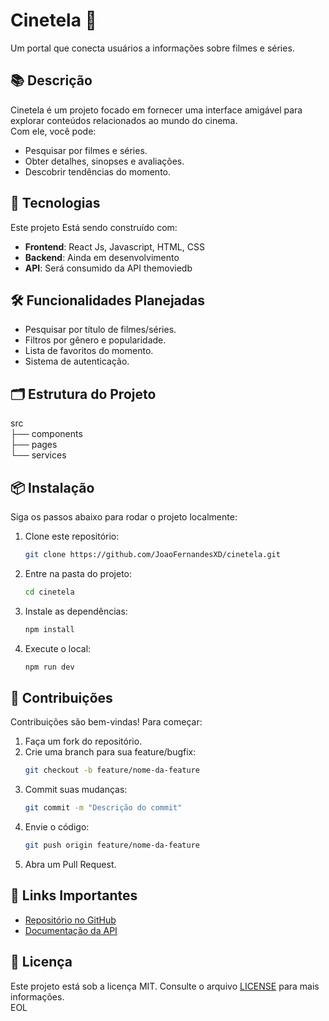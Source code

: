 # Cinetela 🎥  
Um portal que conecta usuários a informações sobre filmes e séries.  

## 📚 Descrição  
Cinetela é um projeto focado em fornecer uma interface amigável para explorar conteúdos relacionados ao mundo do cinema.  
Com ele, você pode:  
- Pesquisar por filmes e séries.  
- Obter detalhes, sinopses e avaliações.  
- Descobrir tendências do momento.  

## 🚀 Tecnologias  
Este projeto Está sendo construído com:  
- **Frontend**: React Js, Javascript, HTML, CSS 
- **Backend**: Ainda em desenvolvimento
- **API**: Será consumido da API themoviedb

## 🛠️ Funcionalidades Planejadas  
- Pesquisar por título de filmes/séries.  
- Filtros por gênero e popularidade.  
- Lista de favoritos do momento.  
- Sistema de autenticação.  

## 🗂️ Estrutura do Projeto  

src  
├── components  
├── pages  
└── services  


## 📦 Instalação  
Siga os passos abaixo para rodar o projeto localmente:  
1. Clone este repositório:  
   ```bash
   git clone https://github.com/JoaoFernandesXD/cinetela.git
   ```  
2. Entre na pasta do projeto:  
   ```bash
   cd cinetela  
   ```  
3. Instale as dependências:  
   ```bash
   npm install  
   ```  
4. Execute o local:
   ```bash
   npm run dev 
   ```  

## 📝 Contribuições  
Contribuições são bem-vindas! Para começar:  
1. Faça um fork do repositório.  
2. Crie uma branch para sua feature/bugfix:  
   ```bash
   git checkout -b feature/nome-da-feature  
   ```  
3. Commit suas mudanças:  
   ```bash
   git commit -m "Descrição do commit"  
   ```  
4. Envie o código:  
   ```bash
   git push origin feature/nome-da-feature  
   ```  
5. Abra um Pull Request.  

## 🔗 Links Importantes  
- [Repositório no GitHub](https://github.com/JoaoFernandesXD/cinetela)  
- [Documentação da API](https://www.themoviedb.org/documentation/api)

## 📄 Licença  
Este projeto está sob a licença MIT. Consulte o arquivo [LICENSE](LICENSE) para mais informações.  
EOL

